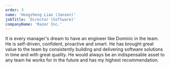 ```yaml
---
order: 3
name: 'Hongzheng Liao (Jansen)'
jobTitle: 'Director (Software)'
companyName: 'Razer Inc.'
---
```


It is every manager's dream to have an engineer like Dominic in the team. He is self-driven, confident, proactive and smart. He has brought great value to the team by consistently building and delivering software solutions in time and with great quality. He would always be an indispensable asset to any team he works for in the future and has my highest recommendation.
